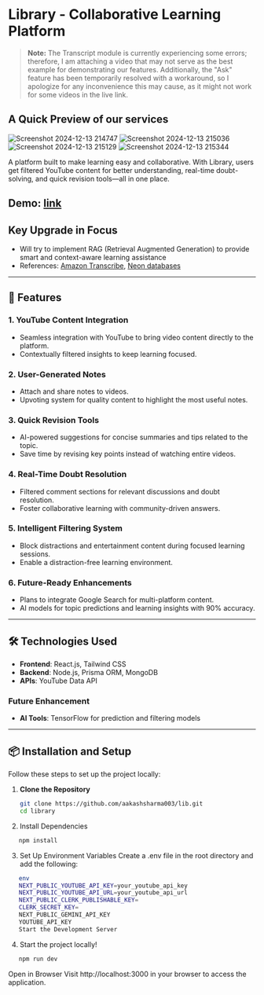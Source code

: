 # Library - Collaborative Learning Platform

> **Note:** The Transcript module is currently experiencing some errors; therefore, I am attaching a video that may not serve as the best example for demonstrating our features. Additionally, the "Ask" feature has been temporarily resolved with a workaround, so I apologize for any inconvenience this may cause, as it might not work for some videos in the live link.

## A Quick Preview of our services
![Screenshot 2024-12-13 214747](https://github.com/user-attachments/assets/91b8914b-b32c-49d6-98aa-102ab4ac3a01)
![Screenshot 2024-12-13 215036](https://github.com/user-attachments/assets/72acb7d4-3d6e-4f51-9e35-dea4759ad8b8)
![Screenshot 2024-12-13 215129](https://github.com/user-attachments/assets/ae2d57db-eb44-4a61-8e1f-df7dd0a6070c)
![Screenshot 2024-12-13 215344](https://github.com/user-attachments/assets/aaa34449-60c5-4f2a-8989-937ba89a4a26)



A platform built to make learning easy and collaborative. With Library, users get filtered YouTube content for better understanding, real-time doubt-solving, and quick revision tools—all in one place.

## Demo: [link](https://drive.google.com/file/d/1-Ov8twrXmmMkX09386QCFeFYP7t-vdin/view?usp=sharing)


## Key Upgrade in Focus 
 - Will try to implement RAG (Retrieval Augmented Generation) to provide smart and context-aware learning assistance
 -  References: [Amazon Transcribe](https://aws.amazon.com/pm/transcribe/), [Neon databases](https://neon.tech/?ref=gsy1) 

---

## 🚀 Features  

### 1. **YouTube Content Integration**  
- Seamless integration with YouTube to bring video content directly to the platform.  
- Contextually filtered insights to keep learning focused.  

### 2. **User-Generated Notes**  
- Attach and share notes to videos.  
- Upvoting system for quality content to highlight the most useful notes.  

### 3. **Quick Revision Tools**  
- AI-powered suggestions for concise summaries and tips related to the topic.  
- Save time by revising key points instead of watching entire videos.  

### 4. **Real-Time Doubt Resolution**  
- Filtered comment sections for relevant discussions and doubt resolution.  
- Foster collaborative learning with community-driven answers.  

### 5. **Intelligent Filtering System**  
- Block distractions and entertainment content during focused learning sessions.  
- Enable a distraction-free learning environment.  

### 6. **Future-Ready Enhancements**  
- Plans to integrate Google Search for multi-platform content.  
- AI models for topic predictions and learning insights with 90% accuracy.  

---

## 🛠️ Technologies Used  

- **Frontend**: React.js, Tailwind CSS  
- **Backend**: Node.js, Prisma ORM, MongoDB  
- **APIs**: YouTube Data API  
### Future Enhancement
- **AI Tools**: TensorFlow for prediction and filtering models  

---

## 📦 Installation and Setup  

Follow these steps to set up the project locally:  

1. **Clone the Repository**  
   ```bash
   git clone https://github.com/aakashsharma003/lib.git
   cd library
2. Install Dependencies

```bash
   npm install
```

3. Set Up Environment Variables
   Create a .env file in the root directory and add the following:

```bash
   env
   NEXT_PUBLIC_YOUTUBE_API_KEY=your_youtube_api_key
   NEXT_PUBLIC_YOUTUBE_API_URL=your_youtube_api_url
   NEXT_PUBLIC_CLERK_PUBLISHABLE_KEY=
   CLERK_SECRET_KEY=
   NEXT_PUBLIC_GEMINI_API_KEY
   YOUTUBE_API_KEY
   Start the Development Server
```
4. Start the project locally!
```bash
   npm run dev
```
   Open in Browser
   Visit http://localhost:3000 in your browser to access the application.
